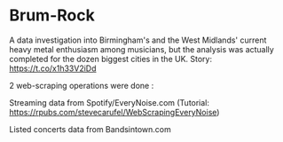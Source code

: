 # Brum-Rock
A data investigation into Birmingham's and the West Midlands' current heavy metal enthusiasm among musicians, but the analysis was actually completed for the dozen biggest cities in the UK. Story: https://t.co/x1h33V2iDd 

2 web-scraping operations were done :

Streaming data from Spotify/EveryNoise.com (Tutorial: https://rpubs.com/stevecarufel/WebScrapingEveryNoise)

Listed concerts data from Bandsintown.com
